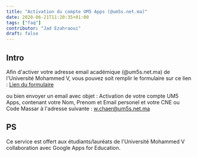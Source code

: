 ```yaml
---
title: "Activation du compte UM5 Apps (@um5s.net.ma)"
date: 2020-06-21T11:20:35+01:00
tags: ["faq"]
contributor: "Jad Ezahraoui"
draft: false
---
```


## Intro

Afin d'activer votre adresse email académique (@um5s.net.ma) de l'Université Mohammed V, vous pouvez soit remplir le formulaire sur ce lien : [Lien du formulaire](https://docs.google.com/forms/d/1OBTIX4zL_OHaLsm2g9sB5M5J-BubymVCnYhqrXe_cMs/viewform?edit_requested=true) 

ou bien envoyer un email avec objet : Activation de votre compte UM5 Apps, contenant votre Nom, Prenom et Email personel et votre CNE ou Code Massar à l'adresse suivante : w.chaer@um5s.net.ma


## PS

Ce service est offert aux étudiants/lauréats de l'Université Mohammed V collaboration avec Google Apps for Education.